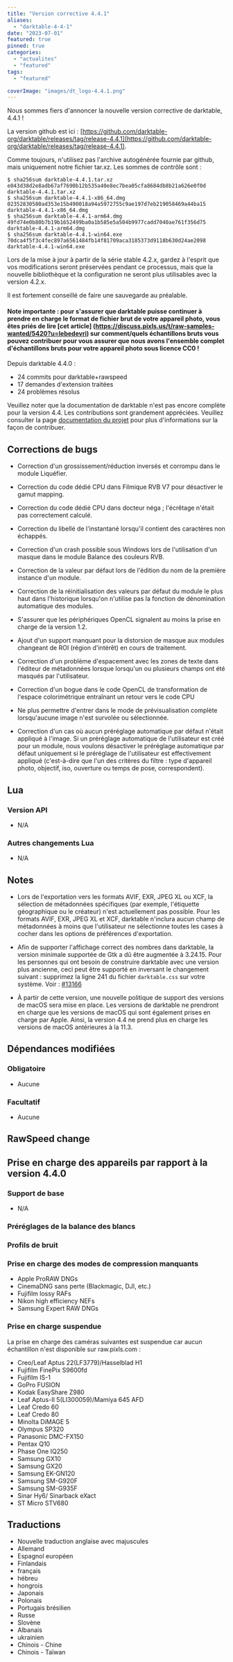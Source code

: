 ```yaml
---
title: "Version corrective 4.4.1"
aliases:
  - "darktable-4-4-1"
date: "2023-07-01"
featured: true
pinned: true
categories:
  - "actualites"
  - "featured"
tags:
  - "featured"

coverImage: "images/dt_logo-4.4.1.png"
---
```


Nous sommes fiers d'annoncer la nouvelle version corrective de darktable, 4.4.1 !

La version github est ici : [https://github.com/darktable-org/darktable/releases/tag/release-4.4.1](https://github.com/darktable-org/darktable/releases/tag/release-4.4.1).

Comme toujours, n'utilisez pas l'archive autogénérée fournie par
github, mais uniquement notre fichier tar.xz. Les sommes de contrôle sont :

```
$ sha256sum darktable-4.4.1.tar.xz
e043d38d2e8adb67af7690b12b535a40e8ec7bea05cfa8684db8b21a626e0f0d  darktable-4.4.1.tar.xz
$ sha256sum darktable-4.4.1-x86_64.dmg
02352830580ad353e15b490018a94a5972755c9ae197d7eb219058469a44ba15  darktable-4.4.1-x86_64.dmg
$ sha256sum darktable-4.4.1-arm64.dmg
49fd74e0b80b7b19b1652499ba0a1b585e5a504b9977cadd7040ae761f356d75  darktable-4.4.1-arm64.dmg
$ sha256sum darktable-4.4.1-win64.exe
70dca4f5f3c4fec897a6561484fb14f81709aca3185373d9118b630d24ae2098  darktable-4.4.1-win64.exe
```

Lors de la mise à jour à partir de la série stable 4.2.x, gardez à l'esprit que vos modifications seront préservées pendant ce processus, mais que la nouvelle bibliothèque et la configuration ne seront plus utilisables avec la version 4.2.x.

Il est fortement conseillé de faire une sauvegarde au préalable.

#### Note importante : pour s'assurer que darktable puisse continuer à prendre en charge le format de fichier brut de votre appareil photo, vous êtes priés de lire [cet article] (https://discuss.pixls.us/t/raw-samples-wanted/5420?u=lebedevri) sur comment/quels échantillons bruts vous pouvez contribuer pour vous assurer que nous avons l'ensemble complet d'échantillons bruts pour votre appareil photo sous licence CC0 !

Depuis darktable 4.4.0 :

- 24 commits pour darktable+rawspeed
- 17 demandes d'extension traitées
- 24 problèmes résolus


Veuillez noter que la documentation de darktable n'est pas encore complète pour la version 4.4.
Les contributions sont grandement appréciées. Veuillez consulter la page
[documentation du projet](https://github.com/darktable-org/dtdocs#contributing)
pour plus d'informations sur la façon de contribuer.

## Corrections de bugs

- Correction d'un grossissement/réduction inversés et corrompu dans le module Liquéfier.

- Correction du code dédié CPU dans Filmique RVB V7 pour désactiver le gamut mapping.

- Correction du code dédié CPU dans docteur néga ; l'écrêtage n'était pas correctement calculé.

- Correction du libellé de l'instantané lorsqu'il contient des caractères non échappés.

- Correction d'un crash possible sous Windows lors de l'utilisation d'un masque dans le module Balance des couleurs RVB.

- Correction de la valeur par défaut lors de l'édition du nom de la première instance d'un module.

- Correction de la réinitialisation des valeurs par défaut du module le plus haut dans l'historique lorsqu'on n'utilise pas la fonction de dénomination automatique des modules.

- S'assurer que les périphériques OpenCL signalent au moins la prise en charge de la version 1.2.

- Ajout d'un support manquant pour la distorsion de masque aux modules changeant de ROI
  (région d'intérêt) en cours de traitement.

- Correction d'un problème d'espacement avec les zones de texte dans l'éditeur de métadonnées lorsque
  lorsqu'un ou plusieurs champs ont été masqués par l'utilisateur.

- Correction d'un bogue dans le code OpenCL de transformation de l'espace colorimétrique entraînant un retour vers le code CPU

- Ne plus permettre d'entrer dans le mode de prévisualisation complète lorsqu'aucune image n'est survolée ou sélectionnée.

- Correction d'un cas où aucun préréglage automatique par défaut n'était appliqué à l'image.
  Si un préréglage automatique de l'utilisateur est créé pour un module, nous voulons
  désactiver le préréglage automatique par défaut uniquement si le préréglage de l'utilisateur est effectivement appliqué
  (c'est-à-dire que l'un des critères du filtre : type d'appareil photo, objectif, iso, ouverture ou temps de pose, correspondent).

## Lua

### Version API

- N/A

### Autres changements Lua

- N/A

## Notes

- Lors de l'exportation vers les formats AVIF, EXR, JPEG XL ou XCF, la sélection de métadonnées spécifiques
  (par exemple, l'étiquette géographique ou le créateur) n'est actuellement pas possible.
  Pour les formats AVIF, EXR, JPEG XL et XCF, darktable n'inclura aucun champ de métadonnées à moins que
  l'utilisateur ne sélectionne toutes les cases à cocher dans les options de préférences d'exportation.

- Afin de supporter l'affichage correct des nombres dans darktable, la version minimale supportée de Gtk
  a dû être augmentée à 3.24.15. Pour les personnes qui ont besoin de construire darktable avec une version
  plus ancienne, ceci peut être supporté en inversant le changement suivant : supprimez la ligne 241
  du fichier `darktable.css` sur votre système. Voir : [#13166](https://github.com/darktable-org/darktable/issues/13166)

- À partir de cette version, une nouvelle politique de support des versions de macOS sera mise en place.
  Les versions de darktable ne prendront en charge que les versions de macOS qui sont également prises en charge par Apple.
  Ainsi, la version 4.4 ne prend plus en charge les versions de macOS antérieures à la 11.3.

## Dépendances modifiées

### Obligatoire

- Aucune

### Facultatif

- Aucune

## RawSpeed change


## Prise en charge des appareils par rapport à la version 4.4.0

### Support de base

- N/A

### Préréglages de la balance des blancs

### Profils de bruit

### Prise en charge des modes de compression manquants

- Apple ProRAW DNGs
- CinemaDNG sans perte (Blackmagic, DJI, etc.)
- Fujifilm lossy RAFs
- Nikon high efficiency NEFs
- Samsung Expert RAW DNGs

### Prise en charge suspendue

La prise en charge des caméras suivantes est suspendue car aucun échantillon n'est disponible sur raw.pixls.com :

- Creo/Leaf Aptus 22(LF3779)/Hasselblad H1
- Fujifilm FinePix S9600fd
- Fujifilm IS-1
- GoPro FUSION
- Kodak EasyShare Z980
- Leaf Aptus-II 5(LI300059)/Mamiya 645 AFD
- Leaf Credo 60
- Leaf Credo 80
- Minolta DiMAGE 5
- Olympus SP320
- Panasonic DMC-FX150
- Pentax Q10
- Phase One IQ250
- Samsung GX10
- Samsung GX20
- Samsung EK-GN120
- Samsung SM-G920F
- Samsung SM-G935F
- Sinar Hy6/ Sinarback eXact
- ST Micro STV680

## Traductions

- Nouvelle traduction anglaise avec majuscules
- Allemand
- Espagnol européen
- Finlandais
- français
- hébreu
- hongrois
- Japonais
- Polonais
- Portugais brésilien
- Russe
- Slovène
- Albanais
- ukrainien
- Chinois - Chine
- Chinois - Taïwan
